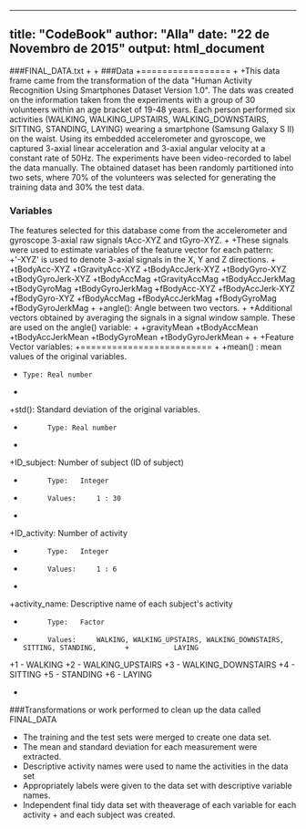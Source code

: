 

---
title: "CodeBook"
author: "Alla"
date: "22 de Novembro de 2015"
output: html_document
---

###FINAL_DATA.txt
+
+
###Data 
+=================
+
+This data frame came from the transformation of the data "Human Activity Recognition Using Smartphones Dataset Version 1.0".
The dats was created on the information taken from the experiments with a group of 30 volunteers within an age bracket of 19-48 years. Each person performed six activities (WALKING, WALKING_UPSTAIRS, WALKING_DOWNSTAIRS, SITTING, STANDING, LAYING) wearing a smartphone (Samsung Galaxy S II) on the waist. Using its embedded accelerometer and gyroscope, we captured 3-axial linear acceleration and 3-axial angular velocity at a constant rate of 50Hz. The experiments have been video-recorded to label the data manually. The obtained dataset has been randomly partitioned into two sets, where 70% of the volunteers was selected for generating the training data and 30% the test data.
### Variables


The features selected for this database come from the accelerometer and gyroscope 3-axial raw signals tAcc-XYZ and tGyro-XYZ. 
+
+These signals were used to estimate variables of the feature vector for each pattern:  
+'-XYZ' is used to denote 3-axial signals in the X, Y and Z directions.
+
+tBodyAcc-XYZ
+tGravityAcc-XYZ
+tBodyAccJerk-XYZ
+tBodyGyro-XYZ
+tBodyGyroJerk-XYZ
+tBodyAccMag
+tGravityAccMag
+tBodyAccJerkMag
+tBodyGyroMag
+tBodyGyroJerkMag
+fBodyAcc-XYZ
+fBodyAccJerk-XYZ
+fBodyGyro-XYZ
+fBodyAccMag
+fBodyAccJerkMag
+fBodyGyroMag
+fBodyGyroJerkMag
+
+angle(): Angle between two vectors.
+
+Additional vectors obtained by averaging the signals in a signal window sample. These are used on the angle() variable:
+
+gravityMean
+tBodyAccMean
+tBodyAccJerkMean
+tBodyGyroMean
+tBodyGyroJerkMean
+
+
+Feature Vector variables:
+=========================
+
+mean() : 		mean values of the original variables.
+     Type: Real number		
+		
+std(): 		Standard deviation of the original variables.
+			Type: Real number
+
+ID_subject:	Number of subject (ID of subject)
+			Type: 	Integer
+			Values: 	1 : 30
+
+ID_activity: 	Number of activity 
+			Type: 	Integer
+			Values: 	1 : 6
+
+activity_name: 	Descriptive name of each subject's activity
+			Type: 	Factor
+			Values: 	WALKING, WALKING_UPSTAIRS, WALKING_DOWNSTAIRS, SITTING, STANDING, 		+			LAYING
+1 - WALKING
+2 - WALKING_UPSTAIRS
+3 - WALKING_DOWNSTAIRS
+4 - SITTING
+5 - STANDING
+6 - LAYING

+
###Transformations or work performed to clean up the data called FINAL_DATA
+ The training and the test sets were merged to create one data set.
+ The mean and standard deviation for each measurement were extracted. 
+ Descriptive activity names were used to name the activities in the data set
+ Appropriately labels were given to the data set with descriptive variable names. 
+ Independent final tidy data set with theaverage of each variable for each activity + and each subject was created.

